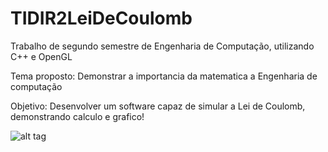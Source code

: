 # TIDIR2LeiDeCoulomb

Trabalho de segundo semestre de Engenharia de Computação, utilizando C++ e OpenGL

Tema proposto: Demonstrar a importancia da matematica a Engenharia de computação

Objetivo:
Desenvolver um software capaz de simular a Lei de Coulomb, demonstrando calculo e grafico!

![alt tag](http://54.207.51.15:8080/tidir2.png)

